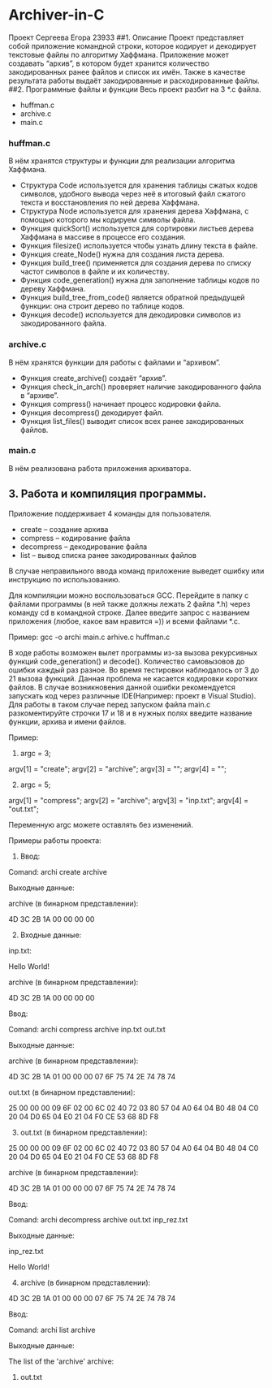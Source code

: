 # Archiver-in-C
Проект Сергеева Егора 23933
##1. Описание
Проект представляет собой приложение командной строки, которое кодирует и декодирует текстовые файлы по алгоритму Хаффмана. Приложение может создавать “архив”, в котором будет хранится количество закодированных ранее файлов и список их имён. Также в качестве результата работы выдаёт закодированные и раскодированные файлы.
##2. Программные файлы и функции
Весь проект разбит на 3 *.c файла.
- huffman.c
- archive.c
- main.c
### huffman.c
В нём хранятся структуры и функции для реализации алгоритма Хаффмана.
- Структура Code используется для хранения таблицы сжатых кодов символов, удобного вывода через неё в итоговый файл сжатого текста и восстановления по ней дерева Хаффмана.
- Структура Node используется для хранения дерева Хаффмана, с помощью которого мы кодируем символы файла.
- Функция quickSort() используется для сортировки листьев дерева Хаффмана в массиве в процессе его создания.
- Функция filesize() используется чтобы узнать длину текста в файле.
- Функция create_Node() нужна для создания листа дерева.
- Функция build_tree() применяется для создания дерева по списку частот символов в файле и их количеству.
- Функция code_generation() нужна для заполнение таблицы кодов по дереву Хаффмана.
- Функция build_tree_from_code() является обратной предыдущей функции: она строит дерево по таблице кодов.
- Функция decode() используется для декодировки символов из закодированного файла.
### archive.c
В нём хранятся функции для работы с файлами и “архивом”.
- Функция create_archive() создаёт “архив”.
- Функция check_in_arch() проверяет наличие закодированного файла в “архиве”.
- Функция compress() начинает процесс кодировки файла.
- Функция decompress() декодирует файл.
- Функция list_files() выводит список всех ранее закодированных файлов.
### main.c
В нём реализована работа приложения архиватора.
## 3. Работа и компиляция программы.
Приложение поддерживает 4 команды для пользователя.
- create – создание архива
- compress – кодирование файла
- decompress – декодирование файла
- list – вывод списка ранее закодированных файлов

В случае неправильного ввода команд приложение выведет ошибку или инструкцию по использованию.

Для компиляции можно воспользоваться GCC. Перейдите в папку с файлами программы (в ней также должны лежать 2 файла *.h) через команду cd в командной строке. Далее введите запрос с названием приложения (любое, какое вам нравится =)) и всеми файлами *.c.

Пример: gcc -o archi main.c arhive.c huffman.c

В ходе работы возможен вылет программы из-за вызова рекурсивных функций code_generation() и decode().  Количество самовызовов до ошибки каждый раз разное. Во время тестировки наблюдалось от 3 до 21 вызова функций. Данная проблема не касается кодировки коротких файлов. В случае возникновения данной ошибки рекомендуется запускать код через различные IDE(Например: проект в Visual Studio). Для работы в таком случае перед запуском файла main.c разкоментируйте строчки 17 и 18 и в нужных полях введите название функции, архива и имени файлов.

Пример:

1) argc = 3;

argv[1] = "create"; argv[2] = "archive"; argv[3] = ""; argv[4] = "";

2) argc = 5;

argv[1] = "compress"; argv[2] = "archive"; argv[3] = "inp.txt"; argv[4] = "out.txt"; 

Переменную argc можете оставлять без изменений.

Примеры работы проекта:
1) Ввод:
   
Comand: archi create archive

Выходные данные:

archive  (в бинарном представлении):

4D 3C 2B 1A 00 00 00 00

2) Входные данные:

inp.txt:

Hello World!

archive  (в бинарном представлении):

4D 3C 2B 1A 00 00 00 00

Ввод:

Comand: archi сompress archive inp.txt out.txt

Выходные данные:

archive  (в бинарном представлении):

4D 3C 2B 1A 01 00 00 00 07 6F 75 74 2E 74 78 74

out.txt (в бинарном представлении):

25 00 00 00 09 6F 02 00 6C 02 40 72 03 80 57 04 A0 64 04 B0 48 04 C0 20 04 D0 65 04 E0 21 04 F0 CE 53 68 8D F8

3) out.txt (в бинарном представлении):

25 00 00 00 09 6F 02 00 6C 02 40 72 03 80 57 04 A0 64 04 B0 48 04 C0 20 04 D0 65 04 E0 21 04 F0 CE 53 68 8D F8

archive  (в бинарном представлении):

4D 3C 2B 1A 01 00 00 00 07 6F 75 74 2E 74 78 74

Ввод:

Comand: archi deсompress archive out.txt inp_rez.txt

Выходные данные:

inp_rez.txt

Hello World!

4) archive  (в бинарном представлении):

4D 3C 2B 1A 01 00 00 00 07 6F 75 74 2E 74 78 74

Ввод:

Comand: archi list archive

Выходные данные:

The list of the 'archive' archive:

1. out.txt
